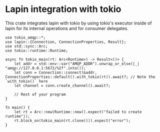# Lapin integration with tokio

This crate integrates lapin with tokio by using tokio's executor inside of lapin
for its internal operations and for consumer delegates.

```
use tokio_amqp::*;
use lapin::{Connection, ConnectionProperties, Result};
use std::sync::Arc;
use tokio::runtime::Runtime;

async fn tokio_main(rt: Arc<Runtime>) -> Result<()> {
    let addr = std::env::var("AMQP_ADDR").unwrap_or_else(|_| "amqp://127.0.0.1:5672/%2f".into());
    let conn = Connection::connect(&addr, ConnectionProperties::default().with_tokio(rt)).await?; // Note the `with_tokio()` here
    let channel = conn.create_channel().await?;

    // Rest of your program
}

fn main() {
    let rt = Arc::new(Runtime::new().expect("failed to create runtime"));
    rt.block_on(tokio_main(rt.clone())).expect("error");
}
```
